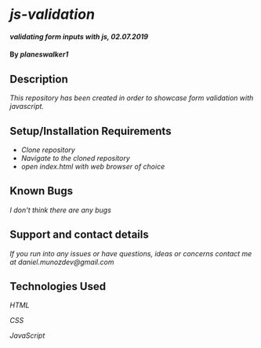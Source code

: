 # _js-validation_

#### _validating form inputs with js, 02.07.2019_

#### By _**planeswalker1**_

## Description

_This repository has been created in order to showcase form validation with javascript._

## Setup/Installation Requirements

* _Clone repository_
* _Navigate to the cloned repository_
* _open index.html with web browser of choice_

## Known Bugs

_I don't think there are any bugs_

## Support and contact details

_If you run into any issues or have questions, ideas or concerns contact me at daniel.munozdev@gmail.com_

## Technologies Used

_HTML_

_CSS_

_JavaScript_